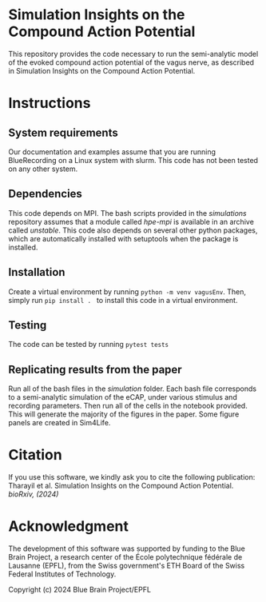 # Simulation Insights on the Compound Action Potential

This repository provides the code necessary to run the semi-analytic model of the evoked compound action potential of the vagus nerve, as described in Simulation Insights on the Compound Action Potential. 

# Instructions

 ## System requirements

Our documentation and examples assume that you are running BlueRecording on a Linux system with slurm. This code has not been tested on any other system.

## Dependencies

This code depends on MPI. The bash scripts provided in the *simulations* repository assumes that a module called *hpe-mpi* is available in an archive called *unstable*. This code also depends on several other python packages, which are automatically installed with setuptools when the package is installed.

## Installation
Create a virtual environment by running `python -m venv vagusEnv`. Then, simply run `pip install . ` to install this code in a virtual environment.

## Testing
The code can be tested by running `pytest tests`

## Replicating results from the paper
Run all of the bash files in the *simulation* folder. Each bash file corresponds to a semi-analytic simulation of the eCAP, under various stimulus and recording parameters. Then run all of the cells in the notebook provided. This will generate the majority of the figures in the paper.
Some figure panels are created in Sim4Life.

# Citation
If you use this software, we kindly ask you to cite the following publication:
Tharayil et al. Simulation Insights on the Compound Action Potential. *bioRxiv, (2024)*

# Acknowledgment
The development of this software was supported by funding to the Blue Brain Project, a research center of the École polytechnique fédérale de Lausanne (EPFL), from the Swiss government's ETH Board of the Swiss Federal Institutes of Technology.
 
Copyright (c) 2024 Blue Brain Project/EPFL
